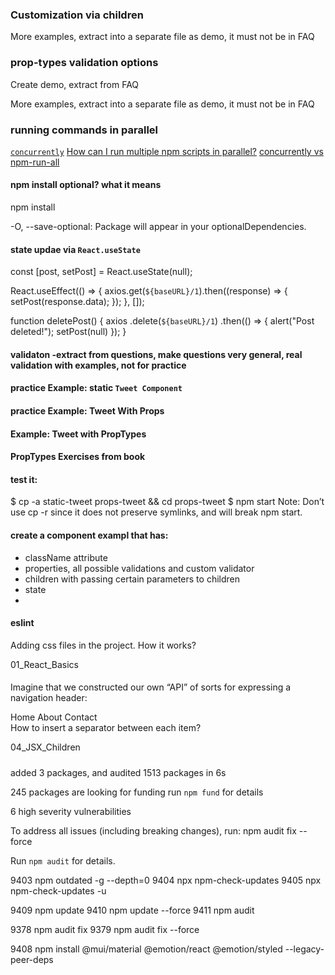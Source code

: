 ### Customization via children

More examples, extract into a separate file as demo, it must not be in FAQ

### prop-types validation options

Create demo, extract from FAQ

More examples, extract into a separate file as demo, it must not be in FAQ

### running commands in parallel

[`concurrently`](https://www.npmjs.com/package/concurrently)
[How can I run multiple npm scripts in parallel?](https://stackoverflow.com/questions/30950032/how-can-i-run-multiple-npm-scripts-in-parallel)
[concurrently vs npm-run-all](https://github.com/open-cli-tools/concurrently/issues/180)

#### npm install optional? what it means

npm install

-O, --save-optional: Package will appear in your optionalDependencies.


#### state updae via `React.useState`

const [post, setPost] = React.useState(null);

React.useEffect(() => {
axios.get(`${baseURL}/1`).then((response) => {
setPost(response.data);
});
}, []);

function deletePost() {
axios
.delete(`${baseURL}/1`)
.then(() => {
alert("Post deleted!");
setPost(null)
});
}

#### validaton -extract from questions, make questions very general, real validation with examples, not for practice
#### practice Example: static `Tweet Component`
#### practice Example: Tweet With Props
#### Example: Tweet with PropTypes
#### PropTypes Exercises from book
#### test it:

$ cp -a static-tweet props-tweet && cd props-tweet
$ npm start
Note: Don’t use cp -r since it does not preserve symlinks, and will break npm start.

#### create a component exampl that has:
* className attribute
* properties, all possible validations and custom validator
* children with passing certain parameters to children
* state
* 
#### eslint

Adding css files in the project. How it works?

01_React_Basics

####

Imagine that we constructed our own “API” of sorts for expressing a navigation header:
<Nav>
<NavItem url='/'>Home</NavItem>
<NavItem url='/about'>About</NavItem>
<NavItem url='/contact'>Contact</NavItem>
</Nav>
How to insert a separator between each item?

04_JSX_Children

#####

added 3 packages, and audited 1513 packages in 6s

245 packages are looking for funding
run `npm fund` for details

6 high severity vulnerabilities

To address all issues (including breaking changes), run:
npm audit fix --force

Run `npm audit` for details.

9403  npm outdated -g --depth=0
9404  npx npm-check-updates
9405  npx npm-check-updates -u

9409  npm update
9410  npm update --force
9411  npm audit

9378  npm audit fix
9379  npm audit fix --force

9408  npm install @mui/material @emotion/react @emotion/styled --legacy-peer-deps

#### 